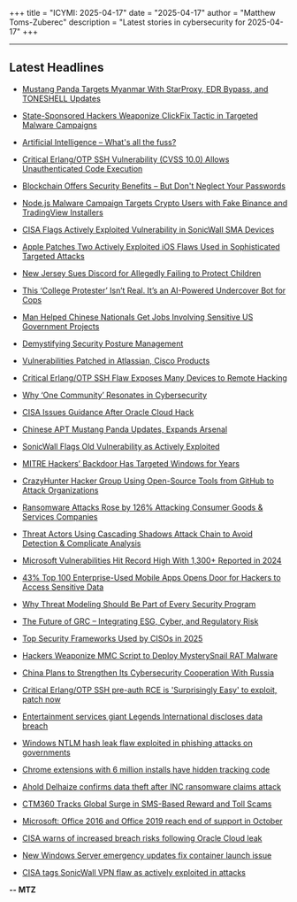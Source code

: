 +++
title = "ICYMI: 2025-04-17"
date = "2025-04-17"
author = "Matthew Toms-Zuberec"
description = "Latest stories in cybersecurity for 2025-04-17"
+++

---------------------------------------------------------------------------
## Latest Headlines
- [Mustang Panda Targets Myanmar With StarProxy, EDR Bypass, and TONESHELL Updates](https://thehackernews.com/2025/04/mustang-panda-targets-myanmar-with.html)

- [State-Sponsored Hackers Weaponize ClickFix Tactic in Targeted Malware Campaigns](https://thehackernews.com/2025/04/state-sponsored-hackers-weaponize.html)

- [Artificial Intelligence – What's all the fuss?](https://thehackernews.com/2025/04/artificial-intelligence-whats-all-fuss.html)

- [Critical Erlang/OTP SSH Vulnerability (CVSS 10.0) Allows Unauthenticated Code Execution](https://thehackernews.com/2025/04/critical-erlangotp-ssh-vulnerability.html)

- [Blockchain Offers Security Benefits – But Don't Neglect Your Passwords](https://thehackernews.com/2025/04/blockchain-offers-security-benefits-but.html)

- [Node.js Malware Campaign Targets Crypto Users with Fake Binance and TradingView Installers](https://thehackernews.com/2025/04/nodejs-malware-campaign-targets-crypto.html)

- [CISA Flags Actively Exploited Vulnerability in SonicWall SMA Devices](https://thehackernews.com/2025/04/cisa-flags-actively-exploited.html)

- [Apple Patches Two Actively Exploited iOS Flaws Used in Sophisticated Targeted Attacks](https://thehackernews.com/2025/04/apple-patches-two-actively-exploited.html)

- [New Jersey Sues Discord for Allegedly Failing to Protect Children](https://www.wired.com/story/new-jersey-sues-discord/)

- [This ‘College Protester’ Isn’t Real. It’s an AI-Powered Undercover Bot for Cops](https://www.wired.com/story/massive-blue-overwatch-ai-personas-police-suspects/)

- [Man Helped Chinese Nationals Get Jobs Involving Sensitive US Government Projects](https://www.securityweek.com/man-helped-chinese-nationals-get-jobs-involving-sensitive-us-government-projects/)

- [Demystifying Security Posture Management](https://www.securityweek.com/demystifying-security-posture-management/)

- [Vulnerabilities Patched in Atlassian, Cisco Products](https://www.securityweek.com/vulnerabilities-patched-in-atlassian-cisco-products/)

- [Critical Erlang/OTP SSH Flaw Exposes Many Devices to Remote Hacking](https://www.securityweek.com/critical-erlang-otp-ssh-flaw-exposes-many-servers-to-remote-hacking/)

- [Why ‘One Community’ Resonates in Cybersecurity](https://www.securityweek.com/why-one-community-resonates-in-cybersecurity/)

- [CISA Issues Guidance After Oracle Cloud Hack](https://www.securityweek.com/cisa-issues-guidance-after-oracle-cloud-hack/)

- [Chinese APT Mustang Panda Updates, Expands Arsenal](https://www.securityweek.com/chinese-apt-mustang-panda-updates-expands-arsenal/)

- [SonicWall Flags Old Vulnerability as Actively Exploited](https://www.securityweek.com/sonicwall-flags-old-vulnerability-as-actively-exploited/)

- [MITRE Hackers’ Backdoor Has Targeted Windows for Years](https://www.securityweek.com/mitre-hackers-backdoor-has-targeted-windows-for-years/)

- [CrazyHunter Hacker Group Using Open-Source Tools from GitHub to Attack Organizations](https://cybersecuritynews.com/crazyhunter-hacker-group-using-open-source-tools/)

- [Ransomware Attacks Rose by 126% Attacking Consumer Goods & Services Companies](https://cybersecuritynews.com/ransomware-attacks-rose-by-126/)

- [Threat Actors Using Cascading Shadows Attack Chain to Avoid Detection & Complicate Analysis](https://cybersecuritynews.com/threat-actors-using-cascading-shadows-attack-chain/)

- [Microsoft Vulnerabilities Hit Record High With 1,300+ Reported in 2024](https://cybersecuritynews.com/microsoft-vulnerabilities-hit-record-high/)

- [43% Top 100 Enterprise-Used Mobile Apps Opens Door for Hackers to Access Sensitive Data](https://cybersecuritynews.com/43-top-100-enterprise-used-mobile-apps-opens-door-for-hackers/)

- [Why Threat Modeling Should Be Part of Every Security Program](https://cybersecuritynews.com/threat-modeling/)

- [The Future of GRC – Integrating ESG, Cyber, and Regulatory Risk](https://cybersecuritynews.com/future-of-grc/)

- [Top Security Frameworks Used by CISOs in 2025](https://cybersecuritynews.com/top-security-frameworks/)

- [Hackers Weaponize MMC Script to Deploy MysterySnail RAT Malware](https://cybersecuritynews.com/mmc-script-weaponized/)

- [China Plans to Strengthen Its Cybersecurity Cooperation With Russia](https://cybersecuritynews.com/china-strengthen-cybersecurity/)

- [Critical Erlang/OTP SSH pre-auth RCE is 'Surprisingly Easy' to exploit, patch now](https://www.bleepingcomputer.com/news/security/critical-erlang-otp-ssh-pre-auth-rce-is-surprisingly-easy-to-exploit-patch-now/)

- [Entertainment services giant Legends International discloses data breach](https://www.bleepingcomputer.com/news/security/entertainment-services-giant-legends-international-discloses-data-breach/)

- [Windows NTLM hash leak flaw exploited in phishing attacks on governments](https://www.bleepingcomputer.com/news/security/windows-ntlm-hash-leak-flaw-exploited-in-phishing-attacks-on-governments/)

- [Chrome extensions with 6 million installs have hidden tracking code](https://www.bleepingcomputer.com/news/security/chrome-extensions-with-6-million-installs-have-hidden-tracking-code/)

- [Ahold Delhaize confirms data theft after INC ransomware claims attack](https://www.bleepingcomputer.com/news/security/ahold-delhaize-confirms-data-theft-after-inc-ransomware-claims-attack/)

- [CTM360 Tracks Global Surge in SMS-Based Reward and Toll Scams](https://www.bleepingcomputer.com/news/security/ctm360-tracks-global-surge-in-sms-based-reward-and-toll-scams/)

- [Microsoft: Office 2016 and Office 2019 reach end of support in October](https://www.bleepingcomputer.com/news/microsoft/microsoft-office-2016-and-office-2019-reach-end-of-support-in-october/)

- [CISA warns of increased breach risks following Oracle Cloud leak](https://www.bleepingcomputer.com/news/security/cisa-warns-of-increased-breach-risks-following-oracle-cloud-leak/)

- [New Windows Server emergency updates fix container launch issue](https://www.bleepingcomputer.com/news/microsoft/new-windows-server-emergency-updates-fix-container-launch-issue/)

- [CISA tags SonicWall VPN flaw as actively exploited in attacks](https://www.bleepingcomputer.com/news/security/cisa-tags-sonicwall-vpn-flaw-as-actively-exploited-in-attacks/)

**-- MTZ**